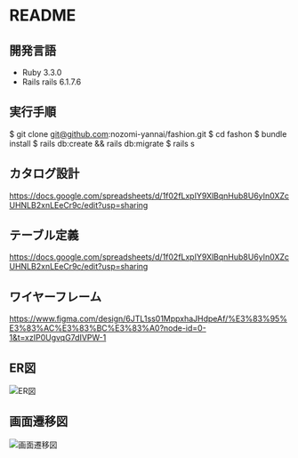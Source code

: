 # README

## 開発言語

- Ruby 3.3.0
- Rails rails 6.1.7.6

## 実行手順

$ git clone git@github.com:nozomi-yannai/fashion.git
$ cd fashon
$ bundle install
$ rails db:create && rails db:migrate
$ rails s

## カタログ設計
https://docs.google.com/spreadsheets/d/1f02fLxpIY9XlBqnHub8U6yIn0XZcUHNLB2xnLEeCr9c/edit?usp=sharing

## テーブル定義
https://docs.google.com/spreadsheets/d/1f02fLxpIY9XlBqnHub8U6yIn0XZcUHNLB2xnLEeCr9c/edit?usp=sharing

## ワイヤーフレーム
https://www.figma.com/design/6JTL1ss01MppxhaJHdpeAf/%E3%83%95%E3%83%AC%E3%83%BC%E3%83%A0?node-id=0-1&t=xzIP0UgvqG7dIVPW-1

## ER図
![ER図](https://github.com/nozomi-yannai/fashion/assets/155955988/eeb66ce7-d523-49b6-8d9c-b293e6d03ca9)

## 画面遷移図
![画面遷移図](https://github.com/nozomi-yannai/fashion/assets/155955988/3c4824a4-1414-4a8e-a71f-888d5609015d)